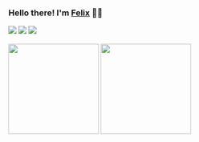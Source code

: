 ### Hello there! I'm [Felix](felix-macaspac.netlify.app/) 👨‍💻

<div>
<a href="https://github.com/felixmacaspac" target="_blank">
<img src="https://shields.io/badge/GITHUB-232225.svg?&style=for-the-badge&logo=github"></a>
<a href="https://discord.com/users/650354818401173515" target="_blank">
<img src="https://shields.io/badge/DISCORD-232225.svg?&style=for-the-badge&logo=discord"></a>
<a href="https://www.instagram.com/kelzeuu/" target="_blank">
<img src="https://shields.io/badge/INSTAGRAM-232225.svg?&style=for-the-badge&logo=instagram"></a>
<br />
<br />

  <div>
  <img src="https://github-readme-stats.vercel.app/api?username=felixmacaspac&show_icons=true&theme=material-palenight&hide_border=true" width="%100" height="180px">
  <img src="https://github-readme-stats.vercel.app/api/top-langs/?username=felixmacaspac&show_icons=true&theme=material-palenight&hide_border=true" width="%100" height="180px">
  </div>

